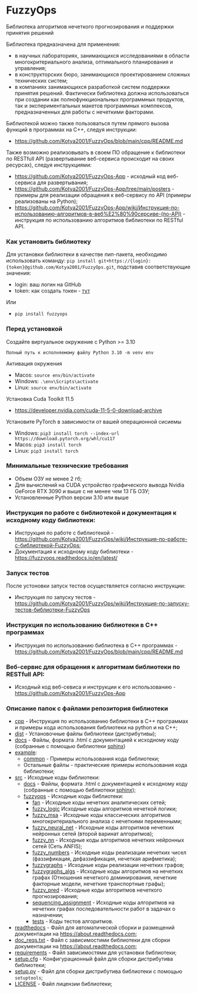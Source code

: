 # FuzzyOps
Библиотека алгоритмов нечеткого прогнозирования и поддержки принятия решений

Библиотека предназначена для применения:
- в научных лабораториях, занимающихся исследованиями в области многокритериального анализа, оптимального планирования и управления;
- в конструкторских бюро, занимающихся проектированием сложных технических систем;
- в компаниях занимающихся разработкой систем поддержки принятия решений. Фактически библиотека должна использоваться при создании как полнофункциональных программных продуктов, так и экспериментальных макетов программных комплексов, предназначенных для работы с нечеткими факторами.

Библиотекой можно также пользоваться путем прямого вызова функций в программах на С++, следуя инструкции:
- https://github.com/Kotya2001/FuzzyOps/blob/main/cpp/README.md

Также возможно реализовывать в своем ПО обращение к библиотеки по RESTfull API (развертывание веб-сервиса происходит на своих ресурсах), следуя инструкциями:
 * https://github.com/Kotya2001/FuzzyOps-App - исходный код веб-сервиса для развертывания;
 * https://github.com/Kotya2001/FuzzyOps-App/tree/main/posters - примеры для реализации обращения к веб-сервису по API (примеры реализованы на Python);
 * https://github.com/Kotya2001/FuzzyOps-App/wiki/Инструкция-по-использованию-алгоритмов-в-веб%E2%80%90серсиве-(по-API) - инструкция по использованию алгоритмов библиотеки по RESTful API.


### Как установить библиотеку

Для установки библиотеки в качестве пип-пакета, необходимо использовать
команду: `pip install git+https://{login}:{token}@github.com/Kotya2001/FuzzyOps.git`,
подставив соответствующие значения:

  - login: ваш логин на GitHub 
  - token: как создать токен - [тут](https://docs.github.com/en/authentication/keeping-your-account-and-data-secure/creating-a-personal-access-token)

Или
 - ```pip install fuzzyops```

### Перед установкой

Создайте виртуальное окружение с Python >= 3.10

  ```Полный путь к исполняемому файлу Python 3.10 -m venv env```

Активация окружения

  - Macos: ```source env/bin/activate```
  - Windows: ```.\env\Scripts\activate```
  - Linux: ```source env/bin/activate```

Установка Cuda Toolkit 11.5

  - https://developer.nvidia.com/cuda-11-5-0-download-archive

Установите PyTorch в зависимости от вашей операционной сисиемы

  - Windows: ```pip3 install torch --index-url https://download.pytorch.org/whl/cu117```
  - Macos: ```pip3 install torch```
  - Linux: ```pip3 install torch```

### Минимальные технические требования

- Объем ОЗУ не менее 2 гб;
- Для вычислений на CUDA устройство графического вывода Nvidia GeForce RTX 3090 и выше с не менее чем 13 ГБ ОЗУ;
- Установленные Python версии 3.10 или выше

### Инструкция по работе с библиотекой и документация к исходному коду библиотеки:

-  Инструкция по работе с библиотекой - https://github.com/Kotya2001/FuzzyOps/wiki/Инструкция-по-работе-с-библиотекой-FuzzyOps;
-  Документация к исходному коду библиотеки - https://fuzzyops.readthedocs.io/en/latest/

### Запуск тестов

После устоновки запуск тестов осуществляется согласно инструкции:

 - Инструкция по запуску тестов - https://github.com/Kotya2001/FuzzyOps/wiki/Инструкция-по-запуску-тестов-библиотеки-FuzzyOps
   

### Инструкция по использованию библиотеки в С++ программах

-  Инструкция по использованию библиотека в C++ программах - https://github.com/Kotya2001/FuzzyOps/blob/main/cpp/README.md


### Веб-сервис для обращения к алгоритмам библиотеки по RESTfull API:

- Исходный код веб-севиса и инструкции к его использованию - https://github.com/Kotya2001/FuzzyOps-App


### Описание папок с файлами репозитория библиотеки

 * [cpp](https://github.com/Kotya2001/FuzzyOps/tree/main/cpp) - Инструкция по использованию библиотеки в С++ программах и примеры кода использования библиотеки на python и на С++;
 * [dist](https://github.com/Kotya2001/FuzzyOps/tree/main/dist) - Установочные файлы библиотеки (дистрибутивы);
 * [docs](https://github.com/Kotya2001/FuzzyOps/tree/main/docs) - Файлы, формата .html с документацией к исходному коду (собранные с помощью библиотеки [sphinx](https://www.sphinx-doc.org/en/master/))
 * [example](https://github.com/Kotya2001/FuzzyOps/tree/main/examples):
   * [common](https://github.com/Kotya2001/FuzzyOps/tree/main/examples/common) - Примеры использования кода библиотеки;
   * Остальные файлы - практические примеры использования кода библиотеки;
 * [src](https://github.com/Kotya2001/FuzzyOps/tree/main/src) - Исходные коды библиотеки:
   * [docs](https://github.com/Kotya2001/FuzzyOps/tree/main/src/docs) - Файлы, формата .html с документацией к исходному коду (собранные с помощью библиотеки [sphinx](https://www.sphinx-doc.org/en/master/));
   * [fuzzyops](https://github.com/Kotya2001/FuzzyOps/tree/main/src/fuzzyops) - Исходные коды библиотеки:
     * [fan](https://github.com/Kotya2001/FuzzyOps/tree/main/src/fuzzyops/fan) - Исходные коды нечетких аналитических сетей;
     * [fuzzy_logic](https://github.com/Kotya2001/FuzzyOps/tree/main/src/fuzzyops/fuzzy_logic) Исходные коды алгоритмов нечеткой логики;
     * [fuzzy_msa](https://github.com/Kotya2001/FuzzyOps/tree/main/src/fuzzyops/fuzzy_msa) - Исходные коды классических алгоритмов многокритериального анализа с нечеткими переменными;
     * [fuzzy_neural_net](https://github.com/Kotya2001/FuzzyOps/tree/main/src/fuzzyops/fuzzy_neural_net) - Исходные коды алгоритмов нечетких нейронных сетей (второй варинат алгоритмов);
     * [fuzzy_nn](https://github.com/Kotya2001/FuzzyOps/tree/main/src/fuzzyops/fuzzy_nn) - Исходные коды алгоритмов нечетких нейронных сетей (Сеть ANFIS);
     * [fuzzy_numbers](https://github.com/Kotya2001/FuzzyOps/tree/main/src/fuzzyops/fuzzy_numbers/fuzzify) - Исходные коды реализации нечетких чисел (фаззификация, дефаззификация, нечеткая арифметика);
     * [fuzzygraphs](https://github.com/Kotya2001/FuzzyOps/tree/main/src/fuzzyops/graphs/fuzzgraph) - Исходные коды реализации нечетких графов;
     * [fuzzygraphs_algs](https://github.com/Kotya2001/FuzzyOps/tree/main/src/fuzzyops/graphs/algorithms) - Исходные коды алгоритмов на нечетких графах (Отношения нечеткого доминирования, нечеткие факторные модели, нечеткие транспортные графы);
     * [fuzzy_pred](https://github.com/Kotya2001/FuzzyOps/tree/main/src/fuzzyops/prediction) - Исходные коды алгоритмов нечеткого прогнозирования;
     * [sequencing_assignment](https://github.com/Kotya2001/FuzzyOps/tree/main/src/fuzzyops/sequencing_assignment) - Исходные коды алгоритмов на нечетких графах последовательности работ в задачах о назначении;
     * [tests](https://github.com/Kotya2001/FuzzyOps/tree/main/src/fuzzyops/tests) - Коды тестов алгоритмов.
 * [readthedocs](https://github.com/Kotya2001/FuzzyOps/blob/main/.readthedocs.yml) - Файл для автоматической сборки и размещений документации на https://about.readthedocs.com;
 * [doc_reqs.txt](https://github.com/Kotya2001/FuzzyOps/blob/main/doc_reqs.txt) - Файл с зависимостими библиотеки для сборки документации на https://about.readthedocs.com;
 * [requirements](https://github.com/Kotya2001/FuzzyOps/blob/main/requirements.txt) - Файл зависимостями для установки библиотеки;
 * [setup.cfg](https://github.com/Kotya2001/FuzzyOps/blob/main/setup.cfg) - Конфигурационный файл для сборки дистрибутива библиотеки;
 * [setup.py](https://github.com/Kotya2001/FuzzyOps/blob/main/setup.py) - Файл для сборки дистрибутива библиотеки с помощью `setuptools`;
 * [LICENSE](https://github.com/Kotya2001/FuzzyOps/blob/main/LICENSE) - Файл лицензии библиотеки;
   